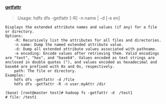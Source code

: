 
#### [getfattr](https://hadoop.apache.org/docs/r2.6.5/hadoop-project-dist/hadoop-common/FileSystemShell.html#getfattr)

> Usage: hdfs dfs -getfattr [-R] -n name | -d [-e en] <path>

```
Displays the extended attribute names and values (if any) for a file or directory.
Options:
    -R: Recursively list the attributes for all files and directories.
    -n name: Dump the named extended attribute value.
    -d: Dump all extended attribute values associated with pathname.
    -e encoding: Encode values after retrieving them. Valid encodings are "text", "hex", and "base64". Values encoded as text strings are enclosed in double quotes ("), and values encoded as hexadecimal and base64 are prefixed with 0x and 0s, respectively.
    path: The file or directory.
Examples:
    hdfs dfs -getfattr -d /file
    hdfs dfs -getfattr -R -n user.myAttr /dir
```

```
(base) [root@master test]# hadoop fs -getfattr -d  /test1
# file: /test1
```

    
    
